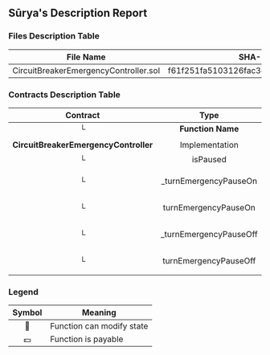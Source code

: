## Sūrya's Description Report

### Files Description Table


|  File Name  |  SHA-1 Hash  |
|-------------|--------------|
| CircuitBreakerEmergencyController.sol | f61f251fa5103126fac3db5350205445cebfa26a |


### Contracts Description Table


|  Contract  |         Type        |       Bases      |                  |                 |
|:----------:|:-------------------:|:----------------:|:----------------:|:---------------:|
|     └      |  **Function Name**  |  **Visibility**  |  **Mutability**  |  **Modifiers**  |
||||||
| **CircuitBreakerEmergencyController** | Implementation |  |||
| └ | isPaused | Public ❗️ |   |NO❗️ |
| └ | _turnEmergencyPauseOn | Internal 🔒 | 🛑  | onlyWhenNotPaused |
| └ | turnEmergencyPauseOn | External ❗️ | 🛑  |NO❗️ |
| └ | _turnEmergencyPauseOff | Internal 🔒 | 🛑  | onlyWhenPaused |
| └ | turnEmergencyPauseOff | External ❗️ | 🛑  |NO❗️ |


### Legend

|  Symbol  |  Meaning  |
|:--------:|-----------|
|    🛑    | Function can modify state |
|    💵    | Function is payable |
